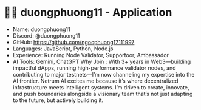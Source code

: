 #  🧑‍💻 duongphuong11 - Application

- Name: duongphuong11
- Discord: @duongphuong11
- GitHub: https://github.com/ngocphuong17111997
- Languages: JavaScript, Python, Node.js
- Experience: Running Node Validator, Supportoor, Ambassador
- AI Tools: Gemini, ChatGPT
Why Join : With 3+ years in Web3—building impactful dApps, running high-performance validator nodes, and contributing to major testnets—I’m now channeling my expertise into the AI frontier. Netrum AI excites me because it’s where decentralized infrastructure meets intelligent systems. I’m driven to create, innovate, and push boundaries alongside a visionary team that’s not just adapting to the future, but actively building it.
